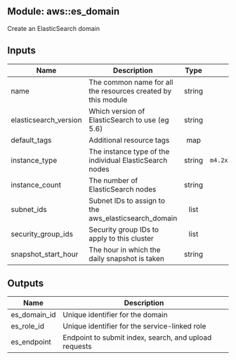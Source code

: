 ## Module: aws::es_domain

Create an ElasticSearch domain


## Inputs

| Name | Description | Type | Default | Required |
|------|-------------|:----:|:-----:|:-----:|
| name | The common name for all the resources created by this module | string | - | yes |
| elasticsearch_version | Which version of ElasticSearch to use (eg 5.6) | string | `5.6` | no |
| default_tags | Additional resource tags | map | `<map>` | no |
| instance_type | The instance type of the individual ElasticSearch nodes | string | `m4.2xlarge.elasticsearch` | no |
| instance_count | The number of ElasticSearch nodes | string | `3` | no |
| subnet_ids | Subnet IDs to assign to the aws_elasticsearch_domain | list | `<list>` | no |
| security_group_ids | Security group IDs to apply to this cluster | list | - | yes |
| snapshot_start_hour | The hour in which the daily snapshot is taken | string | `01:00` | no |

## Outputs

| Name | Description |
|------|-------------|
| es_domain_id | Unique identifier for the domain |
| es_role_id | Unique identifier for the service-linked role |
| es_endpoint | Endpoint to submit index, search, and upload requests |

